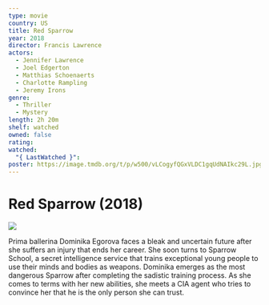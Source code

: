 ```yaml
---
type: movie
country: US
title: Red Sparrow
year: 2018
director: Francis Lawrence
actors:
  - Jennifer Lawrence
  - Joel Edgerton
  - Matthias Schoenaerts
  - Charlotte Rampling
  - Jeremy Irons
genre:
  - Thriller
  - Mystery
length: 2h 20m
shelf: watched
owned: false
rating:
watched:
  "{ LastWatched }":
poster: https://image.tmdb.org/t/p/w500/vLCogyfQGxVLDC1gqUdNAIkc29L.jpg
---
```


# Red Sparrow (2018)

![](https://image.tmdb.org/t/p/w500/vLCogyfQGxVLDC1gqUdNAIkc29L.jpg)

Prima ballerina Dominika Egorova faces a bleak and uncertain future after she suffers an injury that ends her career. She soon turns to Sparrow School, a secret intelligence service that trains exceptional young people to use their minds and bodies as weapons. Dominika emerges as the most dangerous Sparrow after completing the sadistic training process. As she comes to terms with her new abilities, she meets a CIA agent who tries to convince her that he is the only person she can trust.
